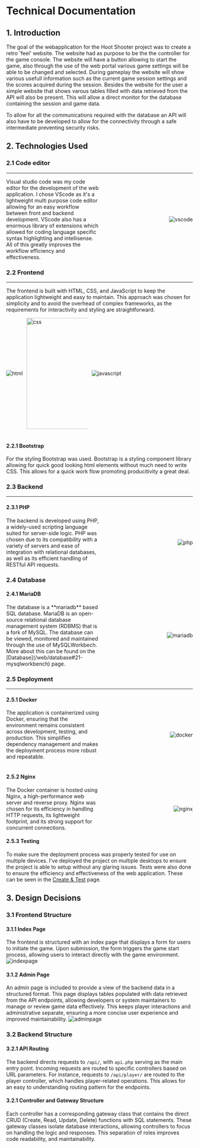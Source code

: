 # Technical Documentation

## 1. Introduction
The goal of the webapplication for the Hoot Shooter project was to create a retro 'feel' website. The website had as purpose to be the the controller for the game console. The website will have a button allowing to start the game, also through the use of the web portal various game settings will be able to be changed and selected. During gameplay the website will show various usefull information such as the current game session settings and the scores acquired during the session. Besides the website for the user a simple website that shows varous tables filled with data retrieved from the API will also be present. This will allow a direct monitor for the database containing the session and game data. 

To allow for all the communications required with the database an API will also have to be developed to allow for the connectivity through a safe intermediate preventing security risks.


## 2. Technologies Used

### 2.1 Code editor
---
<div style="display: flex; align-items: center;">
  <div style="flex: 1;">
    Visual studio code was my code editor for the development of the web application. I chose VScode as it's a lightweight multi purpose code editor allowing for an easy workflow between front and backend development. VScode also has a enormous library of extensions which allowed for coding language specific syntax highlighting and intellisense. All of this greatly improves the workflow efficiency and effectiveness.
  </div>
  <div style="flex: 1; text-align: right;">
    <img src="/../assets/images/vscode.jpeg" alt="vscode">
  </div>
</div>


### 2.2 Frontend
---
The frontend is built with HTML, CSS, and JavaScript to keep the application lightweight and easy to maintain. This approach was chosen for simplicity and to avoid the overhead of complex frameworks, as the requirements for interactivity and styling are straightforward.
<br>
<div style="display: flex; align-items: center; gap: 10px; ">
    <img src="/../assets/images/html.png" alt="html" style=" max-width: 33%;" />
    <img src="/../assets/images/css.png" alt="css" style="height: 300px; max-width: 33%;" />
    <img src="/../assets/images/javascript.png" alt="javascript" style="max-width: 33%;" />
</div>
<br>




#### 2.2.1 Bootstrap
For the styling Bootstrap was used. Bootstrap is a styling component library allowing for quick good looking html elements without much need to write CSS. This allows for a quick work flow promoting producitivity a great deal. 


### 2.3 Backend
---
#### 2.3.1 PHP
<div style="display: flex; align-items: center;">
  <div style="flex: 1;">
    The backend is developed using PHP, a widely-used scripting language suited for server-side logic. PHP was chosen due to its compatibility with a variety of servers and ease of integration with relational databases, as well as its efficient handling of RESTful API requests.
  </div>
  <div style="flex: 1; text-align: right;">
    <img src="/../assets/images/php.png" alt="php">
  </div>
</div>

### 2.4 Database
#### 2.4.1 MariaDB
<div style="display: flex; align-items: center;">
  <div style="flex: 1;">
    The database is a **mariadb** based SQL database. MariaDB is an open-source relational database management system (RDBMS) that is a fork of MySQL. The database can be viewed, monitored and maintained through the use of MySQLWorkbech. More about this can be found on the [Database](/web/database#21-mysqlworkbench) page.
  </div>
  <div style="flex: 1; text-align: right;">
    <img src="/../assets/images/mariadb.jpg" alt="mariadb">
  </div>
</div>

### 2.5 Deployment
---
#### 2.5.1 Docker
<div style="display: flex; align-items: center;">
  <div style="flex: 1;">
    The application is containerized using Docker, ensuring that the environment remains consistent across development, testing, and production. This simplifies dependency management and makes the deployment process more robust and repeatable.
  </div>
  <div style="flex: 1; text-align: right;">
    <img src="/../assets/images/docker.png" alt="docker">
  </div>
</div>
<br>

#### 2.5.2 Nginx
<div style="display: flex; align-items: center;">
  <div style="flex: 1;">
    The Docker container is hosted using Nginx, a high-performance web server and reverse proxy. Nginx was chosen for its efficiency in handling HTTP requests, its lightweight footprint, and its strong support for concurrent connections.
  </div>
  <div style="flex: 1; text-align: right;">
    <img src="/../assets/images/nginx.png" alt="nginx">
  </div>
</div>

#### 2.5.3 Testing
To make sure the deployment process was properly tested for use on multiple devices. I've deployed the project on multiple desktops to ensure the project is able to setup without any glaring issues. Tests were also done to ensure the efficiency and effectiveness of the web application. These can be seen in the [Create & Test](../uxd/create_test.md) page.


## 3. Design Decisions

### 3.1 Frontend Structure
#### 3.1.1 Index Page
The frontend is structured with an index page that displays a form for users to initiate the game. Upon submission, the form triggers the game start process, allowing users to interact directly with the game environment.
<img src="/../assets/images/indexpage.png" alt="indexpage">

#### 3.1.2 Admin Page
An admin page is included to provide a view of the backend data in a structured format. This page displays tables populated with data retrieved from the API endpoints, allowing developers or system maintainers to manage or review game data effectively. This keeps player interactions and administrative separate, ensuring a more concise user experience and improved maintainability.
<img src="/../assets/images/adminpage.png" alt="adminpage">

### 3.2 Backend Structure
#### 3.2.1 API Routing
The backend directs requests to `/api/`, with `api.php` serving as the main entry point. Incoming requests are routed to specific controllers based on URL parameters. For instance, requests to `/api/player/` are routed to the player controller, which handles player-related operations. This allows for an easy to understanding routing pattern for the endpoints.

#### 3.2.1 Controller and Gateway Structure
Each controller has a corresponding gateway class that contains the direct CRUD (Create, Read, Update, Delete) functions with SQL statements. These gateway classes isolate database interactions, allowing controllers to focus on handling the logic and responses. This separation of roles improves code  readability, and maintainability.
